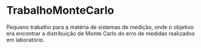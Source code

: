 # TrabalhoMonteCarlo
Pequeno trabalho para a matéria de sistemas de medição, onde o objetivo era encontrar a distribuição de Monte Carlo do erro de medidas realizados em laboratório.
